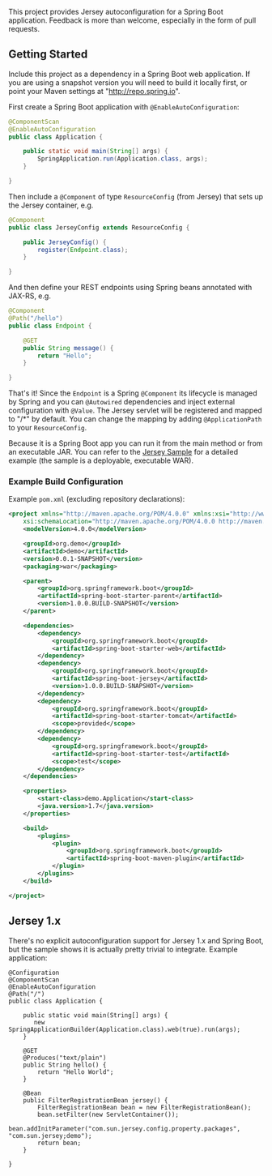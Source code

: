 This project provides Jersey autoconfiguration for a Spring Boot
application. Feedback is more than welcome, especially in the form of
pull requests.

## Getting Started

Include this project as a dependency in a Spring Boot web
application. If you are using a snapshot version you will need to
build it locally first, or point your Maven settings at
"http://repo.spring.io".  

First create a Spring Boot application with `@EnableAutoConfiguration`:

```java
@ComponentScan
@EnableAutoConfiguration
public class Application {

	public static void main(String[] args) {
		SpringApplication.run(Application.class, args);
	}

}
```

Then include a `@Component` of type `ResourceConfig` (from Jersey) that sets up the
Jersey container, e.g.

```java
@Component
public class JerseyConfig extends ResourceConfig {

	public JerseyConfig() {
		register(Endpoint.class);
	}

}
```

And then define your REST endpoints using Spring beans annotated with
JAX-RS, e.g.

```java
@Component
@Path("/hello")
public class Endpoint {

	@GET
	public String message() {
		return "Hello";
	}

}
```

That's it! Since the `Endpoint` is a Spring `@Component` its lifecycle
is managed by Spring and you can `@Autowired` dependencies and inject
external configuration with `@Value`. The Jersey servlet will be
registered and mapped to "/*" by default. You can change the mapping
by adding `@ApplicationPath` to your `ResourceConfig`.

Because it is a Spring Boot app you can run it from the main method or
from an executable JAR.  You can refer to the
[Jersey Sample](spring-boot-sample-jersey) for a detailed example (the
sample is a deployable, executable WAR).

### Example Build Configuration

Example `pom.xml` (excluding repository declarations):

```xml
<project xmlns="http://maven.apache.org/POM/4.0.0" xmlns:xsi="http://www.w3.org/2001/XMLSchema-instance"
	xsi:schemaLocation="http://maven.apache.org/POM/4.0.0 http://maven.apache.org/xsd/maven-4.0.0.xsd">
	<modelVersion>4.0.0</modelVersion>

    <groupId>org.demo</groupId>
	<artifactId>demo</artifactId>
    <version>0.0.1-SNAPSHOT</version>
	<packaging>war</packaging>

	<parent>
		<groupId>org.springframework.boot</groupId>
		<artifactId>spring-boot-starter-parent</artifactId>
		<version>1.0.0.BUILD-SNAPSHOT</version>
	</parent>

	<dependencies>
		<dependency>
			<groupId>org.springframework.boot</groupId>
			<artifactId>spring-boot-starter-web</artifactId>
		</dependency>
		<dependency>
			<groupId>org.springframework.boot</groupId>
			<artifactId>spring-boot-jersey</artifactId>
			<version>1.0.0.BUILD-SNAPSHOT</version>
		</dependency>
		<dependency>
			<groupId>org.springframework.boot</groupId>
			<artifactId>spring-boot-starter-tomcat</artifactId>
            <scope>provided</scope>
		</dependency>
		<dependency>
			<groupId>org.springframework.boot</groupId>
			<artifactId>spring-boot-starter-test</artifactId>
            <scope>test</scope>
		</dependency>
	</dependencies>

	<properties>
		<start-class>demo.Application</start-class>
        <java.version>1.7</java.version>
	</properties>

	<build>
		<plugins>
			<plugin>
				<groupId>org.springframework.boot</groupId>
				<artifactId>spring-boot-maven-plugin</artifactId>
			</plugin>
		</plugins>
	</build>

</project>
```

## Jersey 1.x

There's no explicit autoconfiguration support for Jersey 1.x and Spring Boot,
but the sample shows it is actually pretty trivial to integrate. Example application:

```
@Configuration
@ComponentScan
@EnableAutoConfiguration
@Path("/")
public class Application {

    public static void main(String[] args) {
       new SpringApplicationBuilder(Application.class).web(true).run(args);
    }
    
    @GET
    @Produces("text/plain")
    public String hello() {
    	return "Hello World";
    }
    
    @Bean
    public FilterRegistrationBean jersey() {
    	FilterRegistrationBean bean = new FilterRegistrationBean();
    	bean.setFilter(new ServletContainer());
    	bean.addInitParameter("com.sun.jersey.config.property.packages", "com.sun.jersey;demo");
		return bean;
    }
    
}
```

